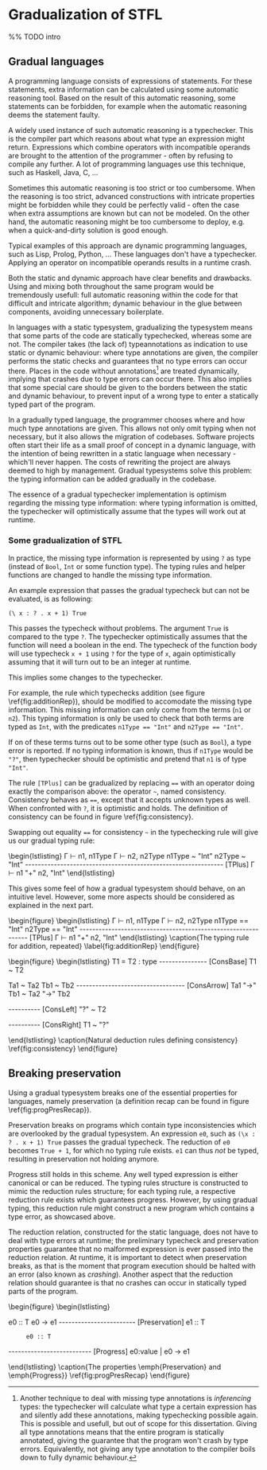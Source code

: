 
 Gradualization of STFL
=========================


%% TODO intro


 Gradual languages
--------------------

A programming language consists of expressions of statements. For these statements, extra information can be calculated using some automatic reasoning tool. Based on the result of this automatic reasoning, some statements can be forbidden, for example when the automatic reasoning deems the statement faulty.

A widely used instance of such automatic reasoning is a typechecker. This is the compiler part which reasons about what type an expression might return. Expressions which combine operators with incompatible operands are brought to the attention of the programmer - often by refusing to compile any further. A lot of programming languages use this technique, such as Haskell, Java, C, ...

Sometimes this automatic reasoning is too strict or too cumbersome. When the reasoning is too strict, advanced constructions with intricate properties might be forbidden while they could be perfectly valid - often the case when extra assumptions are known but can not be modeled. On the other hand, the automatic reasoning might be too cumbersome to deploy, e.g. when a quick-and-dirty solution is good enough.

Typical examples of this approach are dynamic programming languages, such as Lisp, Prolog, Python, ... These languages don't have a typechecker. Applying an operator on incompatible operands results in a runtime crash.

Both the static and dynamic approach have clear benefits and drawbacks. Using and mixing both throughout the same program would be tremendously usefull: full automatic reasoning within the code for that difficult and intricate algorithm; dynamic behaviour in the glue between components, avoiding unnecessary boilerplate.

In languages with a static typesystem, gradualizing the typesystem means that some parts of the code are statically typechecked, whereas some are not. 
The compiler takes (the lack of) typeannotations as indication to use static or dynamic behaviour: where type annotations are given, the compiler performs the static checks and guarantees that no type errors can occur there. Places in the code without annotations[^typeInference] are treated dynamically, implying that crashes due to type errors can occur there. This also implies that some special care should be given to the borders between the static and dynamic behaviour, to prevent input of a wrong type to enter a statically typed part of the program.

[^typeInference]: Another technique to deal with missing type annotations is _inferencing_ types: the typechecker will calculate what type a certain expression has and silently add these annotations, making typechecking possible again. This is possible and usefull, but out of scope for this dissertation.
Giving all type annotations means that the entire program is statically annotated, giving the guarantee that the program won't crash by type errors. Equivalently, not giving any type annotation to the compiler boils down to fully dynamic behaviour. 

In a gradually typed language, the programmer chooses where and how much type annotations are given. This allows not only omit typing when not necessary, but it also allows the migration of codebases. Software projects often start their life as a small proof of concept in a dynamic language, with the intention of being rewritten in a static language when necessary - which'll never happen. The costs of rewriting the project are always deemed to high by management. Gradual typesystems solve this problem: the typing information can be added gradually in the codebase.

The essence of a gradual typechecker implementation is optimism regarding the missing type information: where typing information is omitted, the typechecker will optimistically assume that the types will work out at runtime.

### Some gradualization of STFL

In practice, the missing type information is represented by using `?` as type (instead of `Bool`, `Int` or some function type). The typing rules and helper functions are changed to handle the missing type information.

An example expression that passes the gradual typecheck but can not be evaluated, is as following:

	(\ x : ? . x + 1) True

This passes the typecheck without problems. The argument `True` is compared to the type `?`. The typechecker optimistically assumes that the function will need a boolean in the end. The typecheck of the function body will use typecheck `x + 1` using `?` for the type of `x`, again optimistically assuming that it will turn out to be an integer at runtime.

This implies some changes to the typechecker.

For example, the rule which typechecks addition (see figure \ref{fig:additionRep}), should be modified to accomodate the missing type information. This missing information can only come from the terms (`n1` or `n2`). This typing information is only be used to check that both terms are typed as `Int`, with the predicates `n1Type == "Int"` and `n2Type == "Int"`.

If on of these terms turns out to be some other type (such as `Bool`), a type error is reported. If no typing information is known, thus if `n1Type` would be `"?"`, then typechecker should be optimistic and pretend that `n1` is of type `"Int"`.

The rule `[TPlus]` can be gradualized by replacing `==` with an operator doing exactly the comparison above: the operator `~`, named consistency. Consistency behaves as `==`, except that it accepts unknown types as well. When confronted with `?`, it is optimistic and holds. The definition of consistency can be found in figure \ref{fig:consistency}.


Swapping out equality `==` for consistency `~` in the typechecking rule will give us our gradual typing rule:

\begin{lstlisting}
 Γ ⊢ n1, n1Type	Γ ⊢ n2, n2Type	n1Type ~ "Int"	n2Type ~ "Int"
-------------------------------------------------------------- [TPlus]
 Γ ⊢ n1 "+" n2, "Int"
\end{lstlisting}


This gives some feel of how a gradual typesystem should behave, on an intuitive level. However, some more aspects should be considered as explained in the next part.





\begin{figure}
\begin{lstlisting}
 Γ ⊢ n1, n1Type	Γ ⊢ n2, n2Type	n1Type == "Int"	n2Type == "Int"
-------------------------------------------------------------- [TPlus]
 Γ ⊢ n1 "+" n2, "Int"
\end{lstlisting}
\caption{The typing rule for addition, repeated}
\label{fig:additionRep}
\end{figure}




\begin{figure}
\begin{lstlisting}
 T1 = T2 : type
--------------- [ConsBase]
 T1 ~ T2


 Ta1 ~ Ta2	Tb1 ~ Tb2
---------------------------------- [ConsArrow]
 Ta1 "->" Tb1   ~   Ta2 "->" Tb2


----------	[ConsLeft]
 "?" ~ T2


----------	[ConsRight]
 T1 ~ "?"

\end{lstlisting}
\caption{Natural deduction rules defining consistency}
\ref{fig:consistency}
\end{figure}


 Breaking preservation
-----------------------

Using a gradual typesystem breaks one of the essential properties for languages, namely preservation (a definition recap can be found in figure \ref{fig:progPresRecap}).

Preservation breaks on programs which contain type inconsistencies which are overlooked by the gradual typesystem. An expression `e0`, such as `(\x : ? . x + 1) True` passes the gradual typecheck. The reduction of `e0` becomes `True + 1`, for which no typing rule exists. `e1` can thus _not_ be typed, resulting in preservation not holding anymore.

Progress still holds in this scheme. Any well typed expression is either canonical or can be reduced. The typing rules structure is constructed to mimic the reduction rules structure; for each typing rule, a respective reduction rule exists which guarantees progress. However, by using gradual typing, this reduction rule might construct a new program which contains a type error, as showcased above.


The reduction relation, constructed for the static language, does not have to deal with type errors at runtime; the preliminary typecheck and preservation properties guarantee that no malformed expression is ever passed into the reduction relation.
At runtime, it is important to detect when preservation breaks, as that is the moment that program execution should be halted with an error (also known as _crashing_). Another aspect that the reduction relation should guarantee is that no crashes can occur in statically typed parts of the program.


\begin{figure}
\begin{lstlisting}

 e0 :: T	e0 → e1
------------------------ [Preservation]
        e1 :: T


 
         e0 :: T
-------------------------- [Progress]
 e0:value    |     e0 → e1 

\end{lstlisting}
\caption{The properties \emph{Preservation} and \emph{Progress}}
\ref{fig:progPresRecap}
\end{figure}



